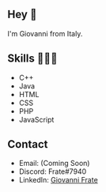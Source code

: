 <h2>Hey 👋</h2>

I'm Giovanni from Italy.

<h2>Skills 👨🏻‍💻</h2>
<ul>
  <li>C++</li>
  <li>Java</li>
  <li>HTML</li>
  <li>CSS</li>
  <li>PHP</li>
  <li>JavaScript</li>
</ul>

<h2>Contact </h2>

<ul>
  <li>Email: (Coming Soon)</li>
  <li>Discord: Frate#7940</li>
  <li>LinkedIn: <a href="https://www.linkedin.com/in/giovanni-frate-a80b78246/">Giovanni Frate</a></li>
</ul>
